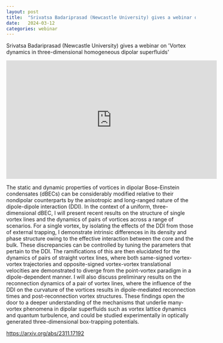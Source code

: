 ```yaml
---
layout: post
title:  "Srivatsa Badariprasad (Newcastle University) gives a webinar on 'Vortex dynamics in three-dimensional homogeneous dipolar superfluids'"
date:   2024-03-12
categories: webinar
---
```

Srivatsa Badariprasad (Newcastle University) gives a webinar on 'Vortex dynamics in three-dimensional homogeneous dipolar superfluids'


<iframe width="560" height="315" src="https://www.youtube.com/embed/E3evztB4DXc?si=YOBkjpi8uaReQ2Xp" title="YouTube video player" frameborder="0" allow="accelerometer; autoplay; clipboard-write; encrypted-media; gyroscope; picture-in-picture; web-share" allowfullscreen></iframe>

The static and dynamic properties of vortices in dipolar Bose-Einstein condensates (dBECs) can be considerably modified relative to their nondipolar counterparts by the anisotropic and long-ranged nature of the dipole-dipole interaction (DDI). In the context of a uniform, three-dimensional dBEC, I will present recent results on the structure of single vortex lines and the dynamics of pairs of vortices across a range of scenarios. For a single vortex, by isolating the effects of the  DDI from those of external trapping, I demonstrate intrinsic differences in its density and phase structure owing to the effective interaction between the core and the bulk. These discrepancies can be controlled by tuning the parameters that pertain to the DDI. The ramifications of this are then elucidated for the dynamics of pairs of straight vortex lines, where both same-signed vortex-vortex trajectories and opposite-signed vortex-vortex translational velocities are demonstrated to diverge from the point-vortex paradigm in a dipole-dependent manner. I will also discuss preliminary results on the reconnection dynamics of a pair of vortex lines, where the influence of the DDI on the curvature of the vortices results in dipole-mediated reconnection times and post-reconnection vortex structures. These findings open the door to a deeper understanding of the mechanisms that underlie many-vortex phenomena in dipolar superfluids such as vortex lattice dynamics and quantum turbulence, and could be studied experimentally in optically generated three-dimensional box-trapping potentials.

<a href="https://arxiv.org/abs/2311.17192">https://arxiv.org/abs/2311.17192</a>
